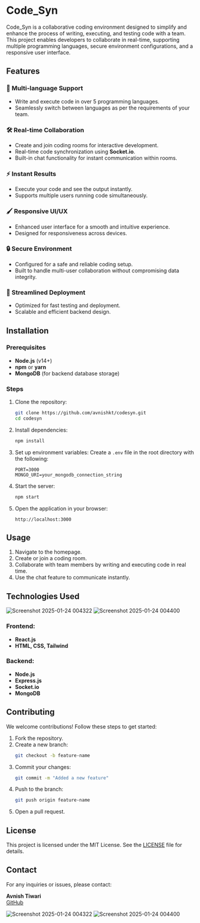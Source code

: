# Code_Syn

Code_Syn is a collaborative coding environment designed to simplify and enhance the process of writing, executing, and testing code with a team. This project enables developers to collaborate in real-time, supporting multiple programming languages, secure environment configurations, and a responsive user interface.

## Features

### 🌟 Multi-language Support
- Write and execute code in over 5 programming languages.
- Seamlessly switch between languages as per the requirements of your team.

### 🛠️ Real-time Collaboration
- Create and join coding rooms for interactive development.
- Real-time code synchronization using **Socket.io**.
- Built-in chat functionality for instant communication within rooms.

### ⚡ Instant Results
- Execute your code and see the output instantly.
- Supports multiple users running code simultaneously.

### 🖌️ Responsive UI/UX
- Enhanced user interface for a smooth and intuitive experience.
- Designed for responsiveness across devices.

### 🔒 Secure Environment
- Configured for a safe and reliable coding setup.
- Built to handle multi-user collaboration without compromising data integrity.

### 🚀 Streamlined Deployment
- Optimized for fast testing and deployment.
- Scalable and efficient backend design.

## Installation

### Prerequisites
- **Node.js** (v14+)
- **npm** or **yarn**
- **MongoDB** (for backend database storage)

### Steps
1. Clone the repository:
   ```bash
   git clone https://github.com/avnishkt/codesyn.git
   cd codesyn
   ```

2. Install dependencies:
   ```bash
   npm install
   ```

3. Set up environment variables:
   Create a `.env` file in the root directory with the following:
   ```env
   PORT=3000
   MONGO_URI=your_mongodb_connection_string
   ```

4. Start the server:
   ```bash
   npm start
   ```

5. Open the application in your browser:
   ```
   http://localhost:3000
   ```

## Usage
1. Navigate to the homepage.
2. Create or join a coding room.
3. Collaborate with team members by writing and executing code in real time.
4. Use the chat feature to communicate instantly.

## Technologies Used
![Screenshot 2025-01-24 004322](https://github.com/user-attachments/assets/48a5d9ab-9c59-459d-a95e-db58d1c0896a)
![Screenshot 2025-01-24 004400](https://github.com/user-attachments/assets/bb1946c4-2828-49cf-9f11-9a1f21ab0393)

### Frontend:
- **React.js**
- **HTML, CSS, Tailwind**

### Backend:
- **Node.js**
- **Express.js**
- **Socket.io**
- **MongoDB**



## Contributing
We welcome contributions! Follow these steps to get started:

1. Fork the repository.
2. Create a new branch:
   ```bash
   git checkout -b feature-name
   ```
3. Commit your changes:
   ```bash
   git commit -m "Added a new feature"
   ```
4. Push to the branch:
   ```bash
   git push origin feature-name
   ```
5. Open a pull request.

## License
This project is licensed under the MIT License. See the [LICENSE](LICENSE) file for details.

## Contact
For any inquiries or issues, please contact:

**Avnish Tiwari**  
[GitHub](https://github.com/avnishkt16)  


![Screenshot 2025-01-24 004322](https://github.com/user-attachments/assets/8a50c659-da78-485c-9667-3f83827c257b)
![Screenshot 2025-01-24 004400](https://github.com/user-attachments/assets/99469bc5-fec6-436f-a6bd-5378c6e120fa)
